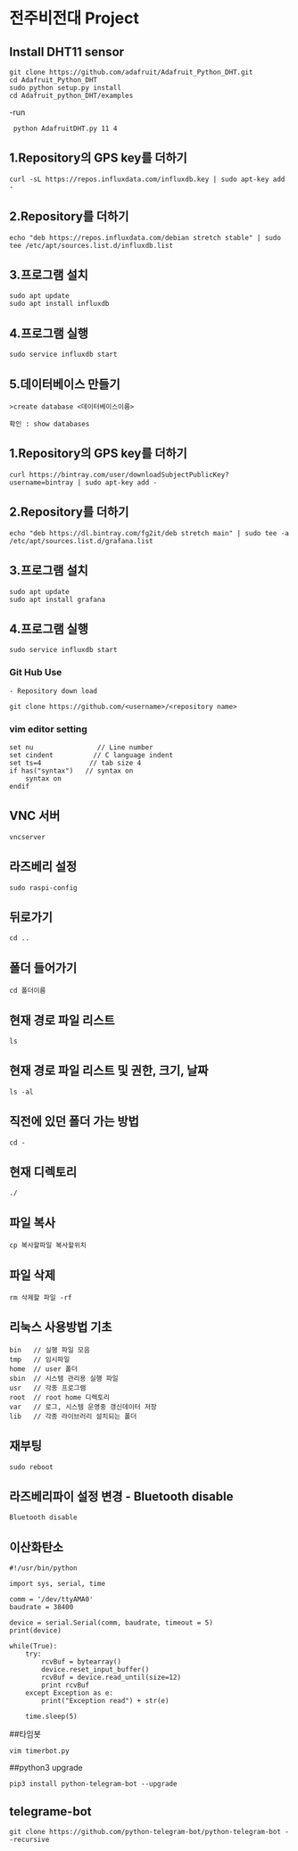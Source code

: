 # 전주비전대 Project

## Install DHT11 sensor
```
git clone https://github.com/adafruit/Adafruit_Python_DHT.git
cd Adafruit_Python_DHT
sudo python setup.py install
cd Adafruit_python_DHT/examples
```
   -run
   ```
    python AdafruitDHT.py 11 4
   ```
   
  ## 1.Repository의 GPS key를 더하기
```
curl -sL https://repos.influxdata.com/influxdb.key | sudo apt-key add -
```
  ## 2.Repository를 더하기
```
echo "deb https://repos.influxdata.com/debian stretch stable" | sudo tee /etc/apt/sources.list.d/influxdb.list
```
  ## 3.프로그램 설치
```
sudo apt update
sudo apt install influxdb
```
  ## 4.프로그램 실행
```
sudo service influxdb start
```
  ## 5.데이터베이스 만들기
```
>create database <데이터베이스이름>
```
```
확인 : show databases
```
  ## 1.Repository의 GPS key를 더하기
  ```
  curl https://bintray.com/user/downloadSubjectPublicKey?username=bintray | sudo apt-key add -
  ```
  
  ## 2.Repository를 더하기
  ```
  echo "deb https://dl.bintray.com/fg2it/deb stretch main" | sudo tee -a /etc/apt/sources.list.d/grafana.list
  ```
  
  ## 3.프로그램 설치
  ```
  sudo apt update
  sudo apt install grafana
  ````
  ## 4.프로그램 실행
```
sudo service influxdb start
```
  ### Git Hub Use
    - Repository down load
  ```
  git clone https://github.com/<username>/<repository name>
  ```
  ### vim editor setting
  ```
  set nu                // Line number
  set cindent          // C language indent
  set ts=4            // tab size 4
  if has("syntax")   // syntax on
      syntax on
  endif
  ```  
  
   ## VNC 서버
   ```
   vncserver
   ```
   ## 라즈베리 설정
   ```
   sudo raspi-config
   ```
   ## 뒤로가기
   ```
   cd ..
   ```
   ## 폴더 들어가기
   ```
   cd 폴더이름
   ```
   ## 현재 경로 파일 리스트
   ```
   ls
   ```
   ## 현재 경로 파일 리스트 및 권한, 크기, 날짜
   ```
   ls -al
   ```
   ## 직전에 있던 폴더 가는 방법
   ```
   cd -
   ```
   ## 현재 디렉토리
   ```
   ./
   ```
   ## 파일 복사
   ```
   cp 복사할파일 복사할위치
   ```
   ## 파일 삭제
   ```
   rm 삭제할 파일 -rf
   ```
   ## 리눅스 사용방법 기초
   ```
   bin   // 실행 파일 모음
   tmp   // 임시파일
   home  // user 폴더
   sbin  // 시스템 관리용 실행 파일
   usr   // 각종 프로그램
   root  // root home 디렉토리
   var   // 로그, 시스템 운영중 갱신데이터 저장
   lib   // 각종 라이브러리 설치되는 폴더
   ```
  ## 재부팅
   ```
   sudo reboot
   ```
   ## 라즈베리파이 설정 변경 - Bluetooth disable
   ```
   Bluetooth disable
   ```
  ## 이산화탄소
  ```
  #!/usr/bin/python
  
  import sys, serial, time
  
  comm = '/dev/ttyAMA0'
  baudrate = 38400
  
  device = serial.Serial(comm, baudrate, timeout = 5)
  print(device)
  
  while(True):
      try:
          rcvBuf = bytearray()
          device.reset_input_buffer()
          rcvBuf = device.read_until(size=12)
          print rcvBuf
      except Exception as e:
          print("Exception read") + str(e)
          
      time.sleep(5)
  ```
  ##타임봇
  ```
  vim timerbot.py
  ```
  ##python3 upgrade
  ```
  pip3 install python-telegram-bot --upgrade
  ```   
  ## telegrame-bot
  ```
  git clone https://github.com/python-telegram-bot/python-telegram-bot --recursive
  ```
